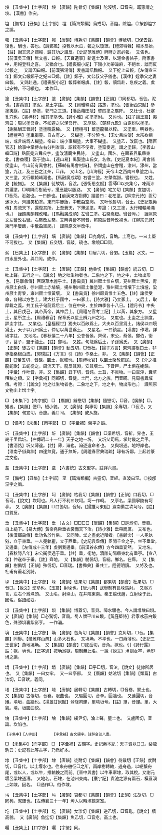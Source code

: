 <!-- { "loadSidebar": true } -->
堗	【丑集中】【土字部】	堗	【廣韻】陀骨切【集韻】陀沒切，□音突。竈窻謂之堗。【漢書】作突。

塧	【備考】【丑集】【土字部】	塧	【篇海類編】烏戒切，音隘。險隘。◎按卽隘字之譌。

報	【丑集中】【土字部】	報	【唐韻】博耗切【集韻】【韻會】博號切，□保去聲。復也，酬也，答也。【詩鄭風】投我以木瓜，報之以瓊琚。【禮郊特牲】報本反始。【註】謝其恩之謂報，歸其功之謂反。【史記范睢傳】睚睚之怨必報。　又告也。【前漢吳王傳】無文書，口報。【天寶遺事】新進士及第，以泥金書帖子，附家書中，用報登科之喜。　又猶合也。【禮喪服小記】下殤小功帶澡麻，不絕本，詘而反以報之。　又論囚曰報。【前漢張湯傳】爰書論訊鞫報。　又下婬上曰報。【左傳宣三年】鄭文公報鄭子之妃曰□嬀。【註】鄭子，文公叔父子儀也。【漢律】婬季父之妻曰報。　又與赴通。【禮喪服小記】報葬者報虞。【註】報，讀爲赴，急疾之義。虞以安神，不可緩也。　本作□。

塗	【丑集中】【土字部】	塗	【廣韻】【集韻】【韻會】【正韻】□同都切，音徒。泥也。【書禹貢】塗泥。見土字註。　又【爾雅釋詁】路旅，塗也。【張衡西京賦】參塗夷庭。【註】參塗，郭門之三道。【潘岳藉田賦】啓四塗之廣阡。　又杜也，杜塞孔穴也。【書梓材】惟其塗墍茨。【詩小雅】如塗塗附。　又污也。【莊子讓王篇】夷齊曰：周以塗吾身。不如避之以潔吾行。　又厚貌。【楚辭九歎】白露紛以塗塗。【謝朓酬王晉詩】塗塗晚露稀。　又【禮檀弓】菆塗龍輴以椁。　又塗車，明器也。【禮檀弓】塗車芻靈。自古有之。　又糊塗，不分曉也。【宋史呂端傳】太宗欲相端，或言端爲人糊塗。帝曰：端小事糊塗，大事不糊塗。　又塗乙，攺竄也。【隋百官志】給事中掌侍左右分判省事，詔敕有不便者，塗竄奏還，謂之塗歸。【李義山韓□詩】點竄堯典舜典字，塗攺淸廟生民詩。　又塗山，國名。在壽春界巢縣東北。【書益稷】娶于塗山。【連山易】禹娶塗山氏女，名攸。【史記夏本紀】禹會諸侯塗山，今山前有禹會村。【蘇軾有禹會村詩】。俗謂塗山在會稽，渝州，濠州，當塗，九江，及三巴之江州，□非。　又山名。【山海經】天帝山之西南曰臯塗之山。　又三塗，太行轘轅崤澠也。【馬融廣成頌】右矕三塗。左槩嵩嶽。矕視也。　又姓。見【統譜】。　又【集韻】徒故切，音渡。【張衡思玄賦】雲師□以交集兮，凍雨沛其灑塗。□琱輿而樹葩兮，擾應龍以服路。　又【廣韻】宅加切【集韻】直加切，□音茶。沮洳也。一曰飾也。【前漢東方朔傳】諧語曰：老柏塗。【柳宗元詩】善幻迷冰火，齊諧笑柏塗。東門牛屢飯，中散蝨空爬。　又叶他魯切，音土。【史記龜筴傳】周流天下，還復其所。上至蒼天，下薄泥塗。考證：〔又三塗，太行轘轅崤澠也。〕　謹照集韻轘改轘。〔【馬融廣成頌】左矕三塗。右槩嵩嶽。矕音盻。〕　謹照原文左矕改右矕。右槩改左槩。又盻與矕不同音，照原註音盻改視也。〔【柳宗元詩】東門半屢飯，中散蝨空爬。〕　謹照原文半改牛。 

塙	【丑集中】【土字部】	塙	【廣韻】【集韻】□克角切，音埆。土高也。一曰土堅不可拔也。　又【集韻】丘交切，音敲。磽也。墽墝□□同。

泦	【巳集上】【水字部】	泦	【廣韻】【集韻】□居六切，音匊。【玉篇】水文。一曰水厓外也。與□同。或作。

土	【丑集中】【土字部】	土	【唐韻】【正韻】他魯切【集韻】【韻會】統五切，□吐上聲。五行之一。【說文】地之吐生物者也。二象地之下，地之中，土物出形也。【易離彖傳】百穀草木麗乎土。【書禹貢】冀州厥土惟白壤，兗州厥土黑墳，靑州厥土白墳，徐州厥土赤埴墳，揚州荆州厥土惟塗泥，豫州厥土惟壤下土墳壚，梁州厥土靑黎，雍州厥土惟黃壤。　又【書禹貢】徐州厥貢惟土五色。【註】諸侯受命，各錫以方色土，建大社于國中，一曰冢土。【詩大雅】乃立冢土。　又后土，取厚載之義。共工氏子句龍爲后土，位在中央，主於四季各十八日。【禮月令】中央土，其日戊己，其帝黃帝，其神后土。【周禮冬官考工記】土以黃，其象方。　又星土，星所主土。【周禮春官】保章氏以星土辨九州之地。　又度也。土圭之土訓度。詳圭字註。　又業也。【皇極經世】獨夫以百畝爲土，大夫以百里爲土，諸侯以四境爲土，天子以九州爲土，仲尼以萬世爲土。　又星名，一曰鎮星。【漢書】作塡。詳塡字註。　又地名。【春秋僖二十八年】公會晉侯，齊侯，宋公，蔡侯，鄭伯，衞子，莒子，盟于踐土。【註】鄭地。　又姓。句龍爲后土，子孫爲氏。　又【廣韻】【正韻】徒古切【集韻】【韻會】動五切，□音杜。【揚子方言】東齊謂根曰土，非專指桑根白皮。【郭璞註】《方言》引《詩》作桑土，非。　又【集韻】【韻會】【正韻】□董五切，音覩。圜土，獄城也。【周禮秋官】以圜土聚敎罷民。　又【介之推龍蛇歌】五蛇從之，周流天下。龍反其淵，安其壤土。下音戸，尸土俱在姥韻。【字彙】作叶音，非。又【集韻】丑下切，音姹。土苴，不眞物。一曰查滓，糞草糟粕之類。又【字彙補】同都切，音徒。土門，北方之族。門音瞞。見周書異域傳。考證：〔【說文】地之吐生物者也。二象地之下，地之中，物出形也。〕　謹照原文物出上增土字。 

□	【未集下】【肉字部】	□	【廣韻】辭戀切【集韻】隨戀切，□音。【廣韻】□，短者。【集韻】便□，短小貌。　又【廣韻】與專切【集韻】余專切，□音沿。又【集韻】旬宣切，音旋。義□同。　【集韻】或从旋。

□	【備考】【未集】【肉字部】	□	【字彙補】醟字之譌。

圻	【丑集中】【土字部】	圻	【廣韻】【集韻】【韻會】□渠希切，音祈。界也，王畿千里爲圻。【左傳昭二十一年】天子之地一圻。　又圻父司馬，掌封畿之兵甲。【書酒誥】圻父薄違。【註】薄，廹也，廹逐違命者也。　又與垠通。地埒岸也。【淮南子俶眞訓】四達無竟，通于無圻。【周禮春官典瑞疏】瑑有圻鄂，上起若篆之文也。

坓	【丑集中】【土字部】	坓	【六書統】古文型字。註詳六畫。

坙	【備考】【丑集】【土字部】	坙	【篇海類編】古靈切，音經。直波曰坙。◎按卽坙字之譌。

坷	【丑集中】【土字部】	坷	【廣韻】枯我切【集韻】【韻會】【正韻】口我切，□音可。【說文】坎坷也。凡人行不利曰坎坷。坷一作軻。　又亭名。梁國寧陵有坷亭。　又【廣韻】【集韻】□口箇切，音蚵。【揚雄河東賦】濊南巢之坎坷兮。【註】口賀反。

垂	【丑集中】【土字部】	垂	〔古文〕□□□□【唐韻】【集韻】□是爲切，音甀。自上縋下。【易大傳】黃帝堯舜垂衣裳而天下治。【詩小雅】垂帶而厲。　又布也。【後漢鄧禹傳】垂功名於竹帛。　又同陲。堂之盡處近階者。【書顧命】一人冕執戣，立于東垂。一人冕執瞿，立于西垂。【史記袁盎傳】臣閒千金之子，坐不垂堂。　又邊垂。【左傳成十三年】虔劉我邊垂。【前漢谷永傳】方今四垂宴然。　又地名。【春秋隱八年】宋公衞侯遇于垂。【註】垂，衞地，濟隂句陽縣東北有垂亭。【宣八年】仲遂卒于垂。【註】齊地。　又【集韻】馳僞切，音縋。鄉名。在縣。　又【集韻】樹僞切【正韻】殊僞切，□音瑞。【書舜典】垂共工。陸德明讀。　又將及也。杜甫有垂老別詩。

垛	【丑集中】【土字部】	垛	【廣韻】徒果切【集韻】都果切【韻會】杜果切，□音□。【說文】堂塾也。【玉篇】射垛也。【唐六典】武舉制有長垛馬射。　又吳方言，左右个爲垛頭。　又山名。射垛山，在井陘東南。秦王翦伐趙，立射垛于此，因名。俗讀如妥。

垻	【丑集中】【土字部】	垻	【集韻】博蓋切，音貝。障水堰也。今人謂堰埭曰垻。　又【廣韻】【集韻】□必駕切，音霸。蜀人謂平川曰垻。【黃庭堅詩】君家冰茄白銀色，殊勝垻裏紫彭亨。　一作灞。

埆	【丑集中】【土字部】	埆	【廣韻】苦角切【集韻】【韻會】克角切，□音。【集韻】同礜。【爾雅釋山疏】山多大石也。　又墝埆，不平也。一曰瘠薄也。【史記三王世家】燕地墝埆。　又【集韻】【韻會】□訖岳切，音角。獄也。引《詩行露》註：獄，埆也。【正字通】按埆爲獄，周制無此名。一說《說文》埍訓女牢，埆卽埍之譌。

埍	【丑集中】【土字部】	埍	【廣韻】【集韻】□乎□切，音泫。【說文】徒隸所居也。　又【集韻】一曰女牢。　又一曰亭部。　又【廣韻】姑泫切【集韻】【類篇】古泫切，□音畎。義同。

埢	【丑集中】【土字部】	埢	【唐韻】居轉切【集韻】古轉切，□音卷。冢土也。　又【集韻】古倦切，音眷。限曲也。　又驅圓切，音拳。圓牆也。　又連圓切，音婘。埢垣，曲牆也。【揚雄甘泉賦】登降峛崺，單埢垣兮。【註】單，音蟬。單，大貌。埢，垣圜曲貌。

埨	【丑集中】【土字部】	埨	【集韻】縷尹切，淪上聲。壟土也。　又盧困切，音論。坎陷也。

	【子集中】【人字部】		【字彙補】古文錫字。註詳金部八畫。

□	【未集中】【而字部】	□	【字彙補】古黼字。史記秦本紀：天子賀以□□。裴龍駒云：史記有此等古字，乃爲好本。

埭	【丑集中】【土字部】	埭	【唐韻】徒耐切【集韻】【韻會】待戴切【正韻】度耐切，□音代。以土堰水也。往來舟舶征□之所，兩岸樹轉軸，遇舟過，以綆繫舟尾，或以人，或以牛，推軸輓之而前。【晉中興書】以牛車牽埭，取其稅。又謝元堰呂梁埭通漕。　又地名。石埭，在池州東南。【寰宇記】貴池之源有兩石，橫亘溪上如埭，因名。　□通作□。俗作埭。

圬	【丑集中】【土字部】	圬	【廣韻】哀都切【集韻】【韻會】【正韻】汪胡切，□同杇。泥鏝也。【左傳襄三十一年】圬人以時塓館宮室。

圪	【丑集中】【土字部】	圪	【廣韻】女涉切【集韻】逆乙切，□音耴。【說文】牆高貌。　又【廣韻】魚迄切【集韻】魚乙切，□音疙。高土也。

囇	【丑集上】【口字部】	囇	【字彙】同。

